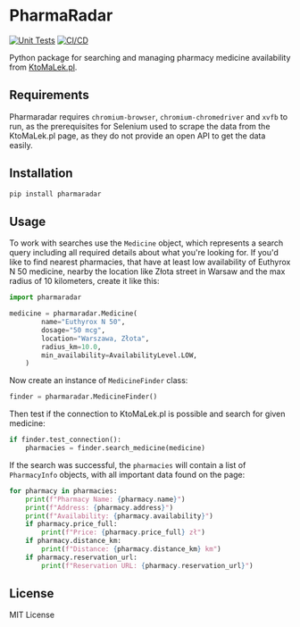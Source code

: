 # PharmaRadar

[![Unit Tests](https://github.com/bartekmp/pharmaradar/actions/workflows/test.yml/badge.svg)](https://github.com/bartekmp/pharmaradar/actions/workflows/test.yml)
[![CI/CD](https://github.com/bartekmp/pharmaradar/actions/workflows/ci.yml/badge.svg)](https://github.com/bartekmp/pharmaradar/actions/workflows/ci.yml)

Python package for searching and managing pharmacy medicine availability from [KtoMaLek.pl](https://ktomalek.pl).

## Requirements
Pharmaradar requires `chromium-browser`, `chromium-chromedriver` and `xvfb` to run, as the prerequisites for Selenium used to scrape the data from the KtoMaLek.pl page, as they do not provide an open API to get the data easily.

## Installation

```bash
pip install pharmaradar
```

## Usage

To work with searches use the `Medicine` object, which represents a search query including all required details about what you're looking for.
If you'd like to find nearest pharmacies, that have at least low availability of Euthyrox N 50 medicine, nearby the location like Złota street in Warsaw and the max radius of 10 kilometers, create it like this:
```python
import pharmaradar

medicine = pharmaradar.Medicine(
        name="Euthyrox N 50",
        dosage="50 mcg",
        location="Warszawa, Złota",
        radius_km=10.0,
        min_availability=AvailabilityLevel.LOW,
    )
```

Now create an instance of `MedicineFinder` class:
```python
finder = pharmaradar.MedicineFinder()
```

Then test if the connection to KtoMaLek.pl is possible and search for given medicine:
```python
if finder.test_connection():
    pharmacies = finder.search_medicine(medicine)
```

If the search was successful, the `pharmacies` will contain a list of `PharmacyInfo` objects, with all important data found on the page:
```python
for pharmacy in pharmacies:
    print(f"Pharmacy Name: {pharmacy.name}")
    print(f"Address: {pharmacy.address}")
    print(f"Availability: {pharmacy.availability}")
    if pharmacy.price_full:
        print(f"Price: {pharmacy.price_full} zł")
    if pharmacy.distance_km:
        print(f"Distance: {pharmacy.distance_km} km")
    if pharmacy.reservation_url:
        print(f"Reservation URL: {pharmacy.reservation_url}")
```

## License

MIT License